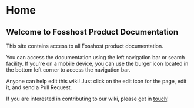 # Home
## Welcome to Fosshost Product Documentation
This site contains access to all Fosshost product documentation.

You can access the documentation using the left navigation bar or search facility. If you're on a mobile device, you can use the burger icon located in the bottom left corner to access the navigation bar.

Anyone can help edit this wiki! Just click on the edit icon for the page, edit it, and send a Pull Request.

If you are interested in contributing to our wiki, please get in [touch](/about/support)!
